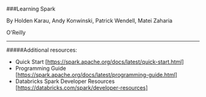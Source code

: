###Learning Spark
 
By Holden Karau, Andy Konwinski, Patrick Wendell, Matei Zaharia

O'Reilly

***

#####Additional resources:

* Quick Start [https://spark.apache.org/docs/latest/quick-start.html]
* Programming Guide [https://spark.apache.org/docs/latest/programming-guide.html]
* Databricks Spark Developer Resources [https://databricks.com/spark/developer-resources]

